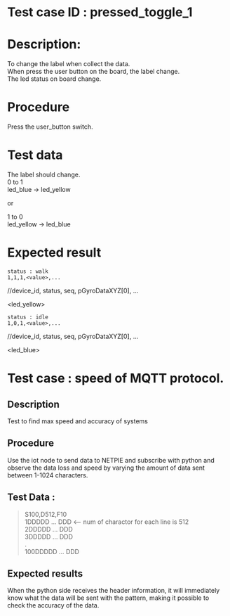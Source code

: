 # Test case ID : pressed_toggle_1

# Description:
To change the label when collect the data.  
When press the user button on the board, the label change.  
The led status on board change.  

# Procedure
Press the user_button switch.  

# Test data
The label should change.  
0 to 1  
led_blue -> led_yellow  

or  

1 to 0  
led_yellow -> led_blue  

# Expected result
```
status : walk  
1,1,1,<value>,...  
```
//device_id, status, seq, pGyroDataXYZ[0], ...  

<led_yellow>  

<toggle>  

```
status : idle  
1,0,1,<value>,...  
```
//device_id, status, seq, pGyroDataXYZ[0], ...  

<led_blue>  

# Test case : speed of MQTT protocol.
## Description
Test to find max speed and accuracy of systems
## Procedure
Use the iot node to send data to NETPIE and subscribe with python and observe the data loss and speed by varying the amount of data sent between 1-1024 characters.
## Test Data :
> S100,D512,F10  
> 1DDDDD … DDD <--  num of charactor for each line is 512  
> 2DDDDD … DDD  
> 3DDDDD … DDD  
> .  
> 100DDDDD … DDD
## Expected results
When the python side receives the header information, it will immediately know what the data will be sent with the pattern, making it possible to check the accuracy of the data.

